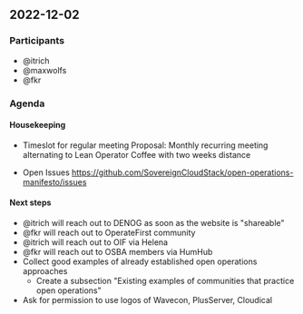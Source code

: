 ## 2022-12-02

### Participants
* @itrich
* @maxwolfs
* @fkr

### Agenda

#### Housekeeping
* Timeslot for regular meeting
Proposal: Monthly recurring meeting alternating to Lean Operator Coffee with two weeks distance

* Open Issues
https://github.com/SovereignCloudStack/open-operations-manifesto/issues

#### Next steps
* @itrich will reach out to DENOG as soon as the website is "shareable"
* @fkr will reach out to OperateFirst community
* @itrich will reach out to OIF via Helena
* @fkr will reach out to OSBA members via HumHub
* Collect good examples of already established open operations approaches
    * Create a subsection "Existing examples of communities that practice open operations"
* Ask for permission to use logos of Wavecon, PlusServer, Cloudical
